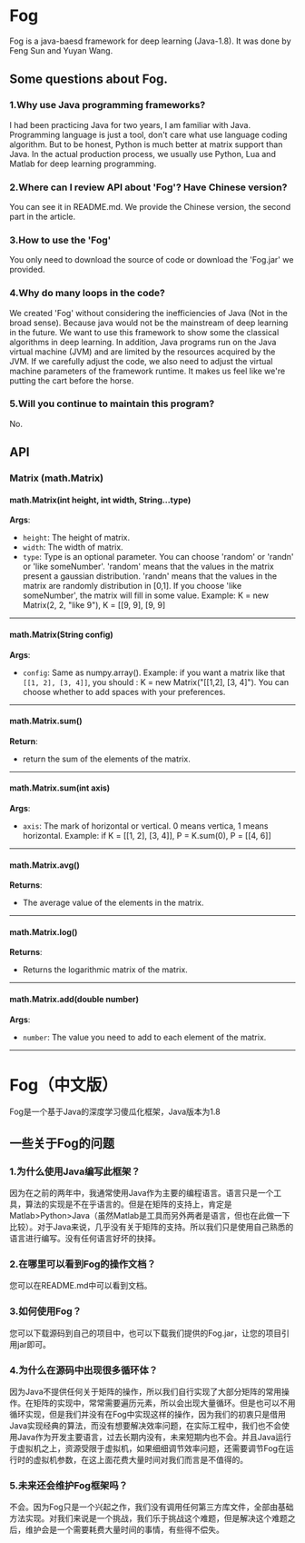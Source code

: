 # Fog
Fog is a java-baesd framework for deep learning (Java-1.8). It was done by Feng Sun and Yuyan Wang.

## Some questions about Fog.
### 1.Why use Java programming frameworks?
I had been practicing Java for two years, I am familiar with Java. Programming language is just a tool, don't care what use language coding algorithm. But to be honest, Python is much better at matrix support than Java. In the actual production process, we usually use Python, Lua and Matlab for deep learning programming.
### 2.Where can I review API about 'Fog'? Have Chinese version?
You can see it in README.md. We provide the Chinese version, the second part in the article.
### 3.How to use the 'Fog'
You only need to download the source of code or download the 'Fog.jar' we provided.
### 4.Why do many loops in the code?
We created 'Fog' without considering the inefficiencies of Java (Not in the broad sense). Because java would not be the mainstream of deep learning in the future. We want to use this framework to show some the classical algorithms in deep learning. In addition, Java programs run on the Java virtual machine (JVM) and are limited by the resources acquired by the JVM. If we carefully adjust the code, we also need to adjust the virtual machine parameters of the framework runtime. It makes us feel like we're putting the cart before the horse.
### 5.Will you continue to maintain this program?
No.
## API
### Matrix (math.Matrix)
#### math.Matrix(int height, int width, String...type)
<b>Args</b>:<br/>
* `height`: The height of matrix.<br/>
* `width`: The width of matrix.<br/>
* `type`: Type is an optional parameter. You can choose 'random' or 'randn' or 'like someNumber'. 'random' means that the values in the matrix present a gaussian distribution. 'randn' means that the values in the matrix are randomly distribution in [0,1]. If you choose 'like someNumber', the matrix will fill in some value. Example: K = new Matrix(2, 2, "like 9"), K = [[9, 9], [9, 9]
---
#### math.Matrix(String config)
<b>Args</b>:<br/>
* `config`: Same as numpy.array(). Example: if you want a matrix like that `[[1, 2], [3, 4]]`, you should : K = new Matrix("[[1,2], [3, 4]"). You can choose whether to add spaces with your preferences.
---
#### math.Matrix.sum()
<b>Return</b>:<br/>
* return the sum of the elements of the matrix.
---
#### math.Matrix.sum(int axis)
<b>Args</b>:<br/>
* `axis`: The mark of horizontal or vertical. 0 means vertica, 1 means horizontal. Example: if K = [[1, 2], [3, 4]], P = K.sum(0), P = [[4, 6]]<br/>
---
#### math.Matrix.avg()
<b>Returns</b>:<br/>
* The average value of the elements in the matrix.
---
#### math.Matrix.log()
<b>Returns</b>:<br/>
* Returns the logarithmic matrix of the matrix.
---
#### math.Matrix.add(double number)
<b>Args</b>:<br/>
* `number`: The value you need to add to each element of the matrix.<br/>
---










# Fog（中文版）
Fog是一个基于Java的深度学习傻瓜化框架，Java版本为1.8
## 一些关于Fog的问题
### 1.为什么使用Java编写此框架？
因为在之前的两年中，我通常使用Java作为主要的编程语言。语言只是一个工具，算法的实现是不在乎语言的。但是在矩阵的支持上，肯定是Matlab>Python>Java（虽然Matlab是工具而另外两者是语言，但也在此做一下比较）。对于Java来说，几乎没有关于矩阵的支持。所以我们只是使用自己熟悉的语言进行编写。没有任何语言好坏的抉择。
### 2.在哪里可以看到Fog的操作文档？
您可以在README.md中可以看到文档。
### 3.如何使用Fog？
您可以下载源码到自己的项目中，也可以下载我们提供的Fog.jar，让您的项目引用jar即可。
### 4.为什么在源码中出现很多循环体？
因为Java不提供任何关于矩阵的操作，所以我们自行实现了大部分矩阵的常用操作。在矩阵的实现中，常常需要遍历元素，所以会出现大量循环。但是也可以不用循环实现，但是我们并没有在Fog中实现这样的操作，因为我们的初衷只是借用Java实现经典的算法，而没有想要解决效率问题，在实际工程中，我们也不会使用Java作为开发主要语言，过去长期内没有，未来短期内也不会。并且Java运行于虚拟机之上，资源受限于虚拟机，如果细细调节效率问题，还需要调节Fog在运行时的虚拟机参数，在这上面花费大量时间对我们而言是不值得的。
### 5.未来还会维护Fog框架吗？
不会。因为Fog只是一个兴起之作，我们没有调用任何第三方库文件，全部由基础方法实现。对我们来说是一个挑战，我们乐于挑战这个难题，但是解决这个难题之后，维护会是一个需要耗费大量时间的事情，有些得不偿失。
